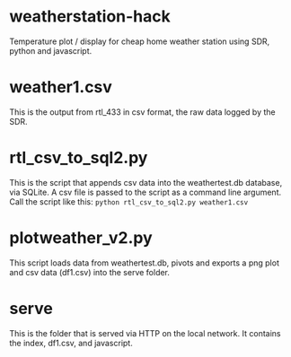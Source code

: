 # weatherstation-hack
Temperature plot / display for cheap home weather station using SDR, python and javascript.

# weather1.csv
This is the output from rtl_433 in csv format, the raw data logged by the SDR.

# rtl_csv_to_sql2.py
This is the script that appends csv data into the weathertest.db database, via SQLite.  A csv file is passed to the script as a command line argument.  Call the script like this: `python rtl_csv_to_sql2.py weather1.csv`

# plotweather_v2.py
This script loads data from weathertest.db, pivots and exports a png plot and csv data (df1.csv) into the serve folder.  

# serve
This is the folder that is served via HTTP on the local network.  It contains the index, df1.csv, and javascript.
